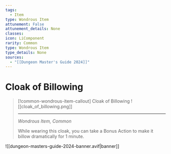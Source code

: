 ```yaml
---
tags:
  - Item
type: Wondrous Item
attunement: False
attunement_details: None
classes:
icon: LiComponent
rarity: Common
type: Wondrous Item
type_details: None
sources: 
  - "[[Dungeon Master's Guide 2024]]"
---
```

# Cloak of Billowing
>[!common-wondrous-item-callout] Cloak of Billowing
>![[cloak_of_billowing.png]]
>
>- - -
>_Wondrous Item, Common_
>
>While wearing this cloak, you can take a Bonus Action to make it billow dramatically for 1 minute.
>


![[dungeon-masters-guide-2024-banner.avif|banner]]